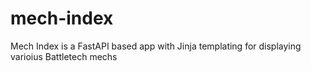 # mech-index
Mech Index is a FastAPI based app with Jinja templating for displaying varioius Battletech mechs
